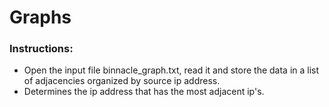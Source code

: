 # Graphs

### Instructions:

- Open the input file binnacle_graph.txt, read it and store the data in a list of adjacencies organized by source ip address.
- Determines the ip address that has the most adjacent ip's.